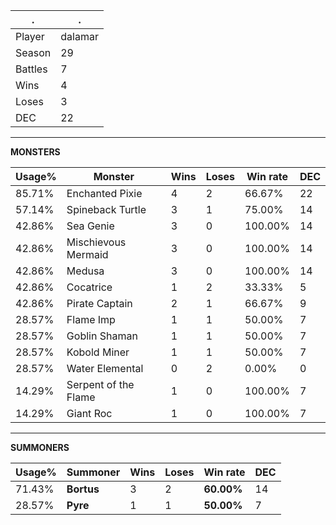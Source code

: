 .|.
|-|-
Player|dalamar
Season|29
Battles|7
Wins|4
Loses|3
DEC|22

---
**MONSTERS**

Usage%|Monster|Wins|Loses|Win rate|DEC|
-|-|-|-|-|-|
85.71%|Enchanted Pixie|4|2|66.67%|22|
57.14%|Spineback Turtle|3|1|75.00%|14|
42.86%|Sea Genie|3|0|100.00%|14|
42.86%|Mischievous Mermaid|3|0|100.00%|14|
42.86%|Medusa|3|0|100.00%|14|
42.86%|Cocatrice|1|2|33.33%|5|
42.86%|Pirate Captain|2|1|66.67%|9|
28.57%|Flame Imp|1|1|50.00%|7|
28.57%|Goblin Shaman|1|1|50.00%|7|
28.57%|Kobold Miner|1|1|50.00%|7|
28.57%|Water Elemental|0|2|0.00%|0|
14.29%|Serpent of the Flame|1|0|100.00%|7|
14.29%|Giant Roc|1|0|100.00%|7|

---
**SUMMONERS**

Usage%|Summoner|Wins|Loses|Win rate|DEC|
-|-|-|-|-|-|
71.43%|**Bortus**|3|2|**60.00%**|14|
28.57%|**Pyre**|1|1|**50.00%**|7|
